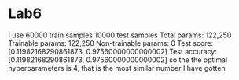 # Lab6
I use 
60000 train samples
10000 test samples
Total params: 122,250
Trainable params: 122,250
Non-trainable params: 0
Test score: [0.11982168290861873, 0.97560000000000002]
Test accuracy: [0.11982168290861873, 0.97560000000000002]
so the the optimal hyperparameters is 4, that is the most similar number  I have gotten 

